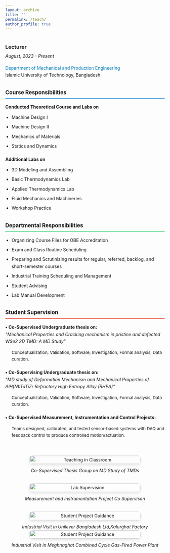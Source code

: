 ```yaml
---
layout: archive
title: ""
permalink: /teach/
author_profile: true
---
```

<!-- Serving as a <strong>Lecturer</strong> in the <em> Department of Mechanical and Production Engineering</em>, IUT since August 2023.  -->
<div class="teaching-container" style="display: flex; gap: 40px; flex-wrap: wrap; align-items: flex-start;">
  <!-- Left Column - Teaching Details -->
  <div class="left-column" style="flex: 1; min-width: 300px;">
    <div class="teaching-position" style="margin-bottom: 30px;">
      <h3 style="margin-bottom: 5px;">Lecturer</h3>
      <p style="margin: 0 0 15px 0; font-style: italic;">August, 2023 - Present</p>
      <p style="margin: 0 0 20px 0;">
        <!-- <strong>Department of Mechanical and Production Engineering</strong><br> -->
        <a href="https://mpe.iutoic-dhaka.edu/" target="_blank" style="color: #007cba; text-decoration: none;">
          Department of Mechanical and Production Engineering
        </a><br>
        Islamic University of Technology, Bangladesh
      </p>
    </div>
    <!-- Course Responsibilities -->
    <div class="responsibility-section" style="margin-bottom: 30px;">
      <h4 style="border-bottom: 2px solid #3498db; padding-bottom: 5px; margin-bottom: 15px;">
        Course Responsibilities
      </h4>
      <p style="margin-bottom: 10px;"><strong>Conducted Theoretical Course and Labs on</strong></p>
      <ul style="padding-left: 20px; margin-bottom: 20px;">
        <li>Machine Design I</li>
        <li>Machine Design II</li>
        <li>Mechanics of Materials</li>
        <li>Statics and Dynamics</li>
      </ul>
      <p style="margin-bottom: 10px;"><strong>Additional Labs on</strong></p>
      <ul style="padding-left: 20px;">
        <li>3D Modeling and Assembling</li>
        <li>Basic Thermodynamics Lab</li>
        <li>Applied Thermodynamics Lab</li>
        <li>Fluid Mechanics and Machineries</li>
        <li>Workshop Practice</li>
      </ul>
    </div>
    <!-- Departmental Responsibilities -->
    <div class="responsibility-section" style="margin-bottom: 30px;">
      <h4 style="border-bottom: 2px solid #2ecc71; padding-bottom: 5px; margin-bottom: 15px;">
        Departmental Responsibilities
      </h4>
      <ul style="padding-left: 20px;">
        <li>Organizing Course Files for OBE Accreditation</li>
        <li>Exam and Class Routine Scheduling</li>
        <li>Preparing and Scrutinizing results for regular, referred, backlog, and short-semester courses</li>
        <li>Industrial Training Scheduling and Management</li>
        <li>Student Advising</li>
        <li>Lab Manual Development</li>
      </ul>
    </div>
    <!-- Student Supervision -->
    <div class="responsibility-section">
      <h4 style="border-bottom: 2px solid #e74c3c; padding-bottom: 5px; margin-bottom: 15px;">
        Student Supervision
      </h4>
      <div style="margin-bottom: 20px;">
        <p style="margin-bottom: 8px;"><strong>▪ Co-Supervised Undergraduate thesis on:</strong><br>
        <em>"Mechanical Properties and Cracking mechanism in pristine and defected WSe2 2D TMD: A MD Study"</em></p>
        <p style="font-size: 0.95em; margin-left: 20px;">
          Conceptualization, Validation, Software, Investigation, Formal analysis, Data curation.
        </p>
      </div>
      <div style="margin-bottom: 20px;">
        <p style="margin-bottom: 8px;"><strong>▪ Co-Supervising Undergraduate thesis on:</strong><br>
        <em>"MD study of Deformation Mechanism and Mechanical Properties of AlHfNbTaTiZr Refractory High Entropy Alloy (RHEA)"</em></p>
        <p style="font-size: 0.95em; margin-left: 20px;">
          Conceptualization, Validation, Software, Investigation, Formal analysis, Data curation.
        </p>
      </div>
      <div>
        <p style="margin-bottom: 8px;"><strong>▪ Co-Supervised Measurement, Instrumentation and Control Projects:</strong></p>
        <p style="font-size: 0.95em; margin-left: 20px;">
          Teams designed, calibrated, and tested sensor-based systems with DAQ and feedback control to produce controlled motion/actuation.
        </p>
      </div>
    </div>

  </div>

  <!-- Right Column - Images -->
  <div class="right-column" style="flex: 1; min-width: 300px;">
    <!-- Image 1 -->
    <div class="image-item" style="margin-bottom: 30px;">
      <figure style="margin: 0; text-align: center;">
        <img src="{{ site.baseurl }}/assets/images/teach/thesis.jpg" alt="Teaching in Classroom" style="width: 100%; max-width: 350px; border-radius: 8px; box-shadow: 0 4px 8px rgba(0,0,0,0.1);">
        <figcaption style="text-align: center; font-style: italic; margin-top: 10px;">
          Co-Supervised Thesis Group on MD Study of TMDs
        </figcaption>
      </figure>
    </div>
    <!-- Image 2 -->
    <div class="image-item" style="margin-bottom: 30px;">
      <figure style="margin: 0; text-align: center;">
        <img src="{{ site.baseurl }}/assets/images/teach/mic.jpg" alt="Lab Supervision" style="width: 100%; max-width: 350px; border-radius: 8px; box-shadow: 0 4px 8px rgba(0,0,0,0.1);">
        <figcaption style="text-align: center; font-style: italic; margin-top: 10px;">
          Measurement and Instrumentation Project Co Supervison
        </figcaption>
      </figure>
    </div>
    <!-- Image 3 -->
    <div class="image-item">
      <figure style="margin: 0; text-align: center;">
        <img src="{{ site.baseurl }}/assets/images/teach/ul.jpg" alt="Student Project Guidance" style="width: 100%; max-width: 350px; border-radius: 8px; box-shadow: 0 4px 8px rgba(0,0,0,0.1);">
        <figcaption style="text-align: center; font-style: italic; margin-top: 10px;">
          Industrial Visit in Unilever Bangladesh Ltd,Kalurghat Factory
        </figcaption>
      </figure>
    </div>
    <!-- Image 4 -->
    <div class="image-item">
      <figure style="margin: 0; text-align: center;">
        <img src="{{ site.baseurl }}/assets/images/teach/meghna.jpg" alt="Student Project Guidance" style="width: 100%; max-width: 350px; border-radius: 8px; box-shadow: 0 4px 8px rgba(0,0,0,0.1);">
        <figcaption style="text-align: center; font-style: italic; margin-top: 10px;">
          Industrial Visit in Meghnaghat Combined Cycle Gas-Fired Power Plant
        </figcaption>
      </figure>
    </div>

  </div>

</div>

<style>
.teaching-container {
  line-height: 1.6;
}

.responsibility-section h4 {
  font-size: 1.2em;
}

.responsibility-section ul {
  margin-top: 0;
}

.responsibility-section li {
  margin-bottom: 8px;
}

/* Responsive design */
@media (max-width: 768px) {
  .teaching-container {
    gap: 20px;
  }
  
  .left-column, .right-column {
    min-width: 100%;
  }
}
</style>

